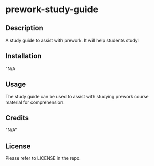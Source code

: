 # prework-study-guide


## Description

A study guide to assist with prework. It will help students studyl


## Installation

"N/A

## Usage

The study guide can be used to assist with studying prework course material for comprehension.

## Credits

"N/A"

## License

Please refer to LICENSE in the repo.


